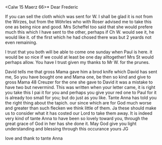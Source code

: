  <Calw 15 Maerz 66>*
Dear Frederic

If you can sell the cloth which was sent for W. I shall be glad it is not from the Wirzes, but from the Wöhrles who with Roser advised me to take this one as being nice and good. Mrs Scheffel too said that she would prefere much this which I have sent to the other, perhaps if Ch W. would see it, he would like it. of the first which he had chosed there was but 2 yeards not even remaining.

I trust that you both will be able to come one sunday when Paul is here. it would be so nice if we could at least be one day alltogether! 
Mrs St would perhaps allow. You have I trust given my thanks to Mr W. for the prunes.

David tells me that gross Mama gave him a brod knife which David has sent me, So you have bought one and Mama one, be then so kind and give to gross Mama 48 Creuzer for the one she gave to David it was a mistake to have two but nevermind. This was written when your letter came, it is right you take this I pai it for you and perhaps you give your red one to Paul for it is already too small for you; but do just as you like. Tante Anna has told you the right thing about the tapich. our since which are for God much worse and greater than such flecken we think little of them. Ja these should make us to consider what it has costed our Lord to take them away. It is indeed very kind of tante Anna to have been so lovely toward you, through the great grace of God in her has she done it. May God give you light understanding and blessing through this occurance
 yours JG

love and thank to tante Anna
